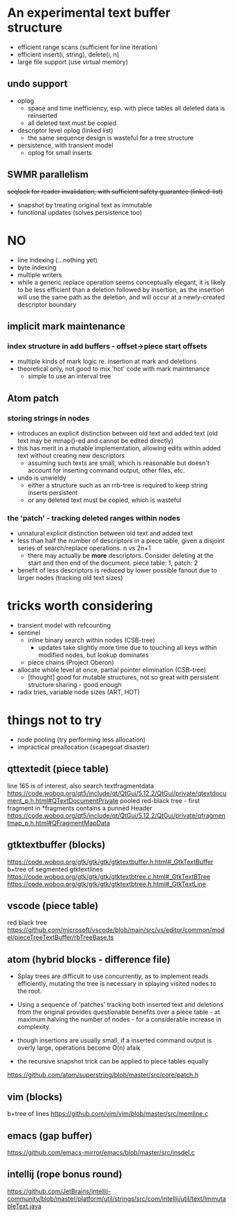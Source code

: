 # An experimental text buffer structure

-   efficient range scans (sufficient for line iteration)
-   efficient insert(i, string), delete(i, n)
-   large file support (use virtual memory)

## undo support

-   oplog
    -   space and time inefficiency, esp. with piece tables all deleted
        data is reinserted
    -   all deleted text must be copied
-   descriptor level oplog (linked list)
    -   the same sequence design is wasteful for a tree structure
-   persistence, with transient model
    - oplog for small inserts

## SWMR parallelism

~~seqlock for reader invalidation, with sufficient safety guarantee
(linked-list)~~

-   snapshot by treating original text as immutable
-   functional updates (solves persistence too)

# NO

-   line indexing (...nothing yet)
-   byte indexing
-   multiple writers
-   while a generic replace operation seems conceptually elegant, it is
    likely to be less efficient than a deletion followed by insertion,
    as the insertion will use the same path as the deletion, and will
    occur at a newly-created descriptor boundary

## implicit mark maintenance

### index structure in add buffers - offset-\>piece start offsets

-   multiple kinds of mark logic re. insertion at mark and deletions
-   theoretical only, not good to mix \'hot\' code with mark maintenance
    -   simple to use an interval tree

## Atom patch

### storing strings in nodes

-   introduces an explicit distinction between old text and added text
    (old text may be mmap()-ed and cannot be edited directly)
-   this has merit in a mutable implementation, allowing edits within
    added text without creating new descriptors
    -   assuming such texts are small, which is reasonable but doesn\'t
        account for inserting command output, other files, etc.
-   undo is unwieldy
    -   either a structure such as an rrb-tree is required to keep
        string inserts persistent
    -   or any deleted text must be copied, which is wasteful

### the \'patch\' - tracking deleted ranges within nodes

-   unnatural explicit distinction between old text and added text
-   less than half the number of descriptors in a piece table, given a
    disjoint series of search/replace operations. n vs 2n+1
    -   there may actually be **more** descriptors. Consider deleting at
        the start and then end of the document. piece table: 1, patch: 2
-   benefit of less descriptors is reduced by lower possible fanout due
    to larger nodes (tracking old text sizes)

# tricks worth considering

-   transient model with refcounting
-   sentinel
    -   inline binary search within nodes (CSB-tree)
        -   updates take slightly more time due to touching all keys
            within modified nodes, but lookup dominates
    -   piece chains (Project Oberon)
-   allocate whole level at once, partial pointer elimination (CSB-tree)
    -   \[thought\] good for mutable structures, not so great with
        persistent structure sharing - good enough
-   radix tries, variable node sizes (ART, HOT)

# things not to try

-   node pooling (try performing less allocation)
-   impractical preallocation (scapegoat disaster)

## qttextedit (piece table)

line 165 is of interest, also search textfragmentdata
<https://code.woboq.org/qt5/include/qt/QtGui/5.12.2/QtGui/private/qtextdocument_p.h.html#QTextDocumentPrivate>
pooled red-black tree - first fragment in \*fragments contains a punned
Header
<https://code.woboq.org/qt5/include/qt/QtGui/5.12.2/QtGui/private/qfragmentmap_p.h.html#QFragmentMapData>

## gtktextbuffer (blocks)

<https://code.woboq.org/gtk/gtk/gtk/gtktextbuffer.h.html#_GtkTextBuffer>
b+tree of segmented gtktextlines
<https://code.woboq.org/gtk/gtk/gtk/gtktextbtree.c.html#_GtkTextBTree>
<https://code.woboq.org/gtk/gtk/gtk/gtktextbtree.h.html#_GtkTextLine>

## vscode (piece table)

red black tree
<https://github.com/microsoft/vscode/blob/main/src/vs/editor/common/model/pieceTreeTextBuffer/rbTreeBase.ts>

## atom (hybrid blocks - difference file)

* Splay trees are difficult to use concurrently, as to implement reads efficiently,
mutating the tree is necessary in splaying visited nodes to the root.

* Using a sequence of 'patches' tracking both inserted text and deletions from the
original provides questionable benefits over a piece table - at maximum halving the number
of nodes - for a considerable increase in complexity.

* though insertions are usually small, if a inserted command output is overly large,
operations become O(n) afaik

* the recursive snapshot trick can be applied to piece tables equally

https://github.com/atom/superstring/blob/master/src/core/patch.h

## vim (blocks)

b+tree of lines
https://github.com/vim/vim/blob/master/src/memline.c

## emacs (gap buffer)

https://github.com/emacs-mirror/emacs/blob/master/src/insdel.c

## intellij (rope bonus round)

<https://github.com/JetBrains/intellij-community/blob/master/platform/util/strings/src/com/intellij/util/text/ImmutableText.java>
